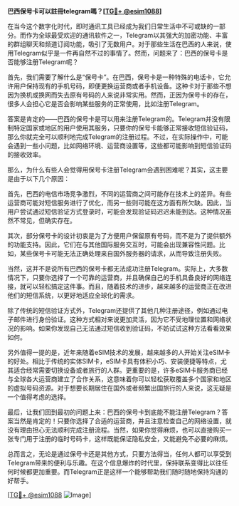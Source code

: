 **巴西保号卡可以註冊telegram嗎？[[TG💪+ @esim1088](https://t.me/s/esim1088)]**

在当今这个数字化时代，即时通讯工具已经成为我们日常生活中不可或缺的一部分。而作为全球最受欢迎的通讯软件之一，Telegram以其强大的加密功能、丰富的群组聊天和频道订阅功能，吸引了无数用户。对于那些生活在巴西的人来说，使用Telegram似乎是一件再自然不过的事情了。然而，问题来了：巴西的保号卡是否能够注册Telegram呢？

首先，我们需要了解什么是“保号卡”。在巴西，保号卡是一种特殊的电话卡，它允许用户保持现有的手机号码，即便更换运营商或者手机设备。这种卡对于那些不想因为换机或换网而失去原有号码的人来说非常实用。然而，正因为保号卡的存在，很多人会担心它是否会影响某些服务的正常使用，比如注册Telegram。

答案是肯定的——巴西的保号卡是可以用来注册Telegram的。Telegram并没有限制特定国家或地区的用户使用其服务，只要你的保号卡能够正常接收短信验证码，那么你就完全可以顺利地完成Telegram的注册过程。不过，在实际操作中，可能会遇到一些小问题，比如网络环境、运营商设置等，这些都可能影响到短信验证码的接收效率。

那么，为什么有些人会觉得用保号卡注册Telegram会遇到困难呢？其实，这主要是由于以下几个原因：

首先，巴西的电信市场竞争激烈，不同的运营商之间可能存在技术上的差异。有些运营商可能对短信服务进行了优化，而另一些则可能在这方面有所欠缺。因此，当用户尝试通过短信验证方式登录时，可能会发现验证码迟迟未能到达。这种情况虽然不常见，但确实存在。

其次，部分保号卡的设计初衷是为了方便用户保留原有号码，而不是为了提供额外的功能支持。因此，它们在与其他国际服务交互时，可能会出现兼容性问题。比如，某些保号卡可能无法正确处理来自国外服务器的请求，从而导致注册失败。

当然，这并不是说所有巴西的保号卡都无法成功注册Telegram。实际上，大多数情况下，只要你选择了一个可靠的运营商，并且确保自己的手机具备良好的网络连接，就可以轻松搞定这件事。而且，随着技术的进步，越来越多的运营商正在改进他们的短信系统，以更好地适应全球化的需求。

除了传统的短信验证方式外，Telegram还提供了其他几种注册途径，例如通过电子邮件进行身份验证。这种方式相对来说更加灵活，因为它不受地理位置和网络状况的影响。如果你发现自己无法通过短信收到验证码，不妨试试这种方法看看效果如何。

另外值得一提的是，近年来随着eSIM技术的发展，越来越多的人开始关注eSIM卡的好处。相比于传统的实体SIM卡，eSIM卡具有体积小巧、安装便捷等特点，尤其适合经常需要切换设备或者旅行的人群。更重要的是，许多eSIM卡服务商已经与全球各大运营商建立了合作关系，这意味着你可以轻松获取覆盖多个国家和地区的虚拟号码资源。对于想要长期居住在国外或者频繁出国旅行的人来说，这无疑是一个值得考虑的选择。

最后，让我们回到最初的问题上来：巴西的保号卡到底能不能注册Telegram？答案当然是肯定的！只要你选择了合适的运营商，并且注意检查自己的网络设置，就没有理由担心无法顺利完成注册流程。当然，如果你觉得麻烦，也可以直接购买一张专门用于注册的临时号码卡，这样既能保证隐私安全，又能避免不必要的麻烦。

总而言之，无论是通过保号卡还是其他方式，只要方法得当，任何人都可以享受到Telegram带来的便利与乐趣。在这个信息爆炸的时代里，保持联系变得比以往任何时候都更加重要。而Telegram正是这样一个能够帮助我们随时随地保持沟通的好帮手。

[[TG💪+ @esim1088](https://t.me/s/esim1088) ![Image](https://i.postimg.cc/4NQfJmqS/Snipaste-2025-05-13-00-14-12.png)]